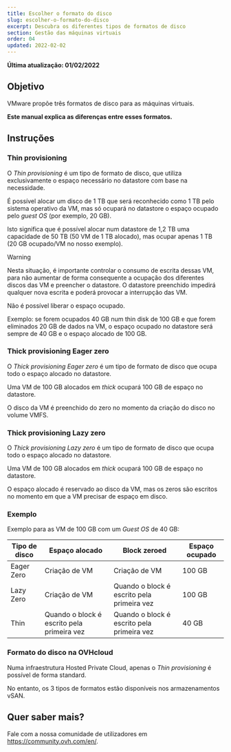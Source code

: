 ```yaml
---
title: Escolher o formato do disco
slug: escolher-o-formato-do-disco
excerpt: Descubra os diferentes tipos de formatos de disco
section: Gestão das máquinas virtuais
order: 04
updated: 2022-02-02
---
```


**Última atualização: 01/02/2022**

## Objetivo

VMware propõe três formatos de disco para as máquinas virtuais.

**Este manual explica as diferenças entre esses formatos.**

## Instruções

### Thin provisioning

O *Thin provisioning* é um tipo de formato de disco, que utiliza exclusivamente o espaço necessário no datastore com base na necessidade.

É possível alocar um disco de 1 TB que será reconhecido como 1 TB pelo sistema operativo da VM, mas só ocupará no datastore o espaço ocupado pelo *guest OS* (por exemplo, 20 GB). 

Isto significa que é possível alocar num datastore de 1,2 TB uma capacidade de 50 TB (50 VM de 1 TB alocado), mas ocupar apenas 1 TB (20 GB ocupado/VM no nosso exemplo).

> [!warning]
>
> Nesta situação, é importante controlar o consumo de escrita dessas VM, para não aumentar de forma consequente a ocupação dos diferentes discos das VM e preencher o datastore.
> O datastore preenchido impedirá qualquer nova escrita e poderá provocar a interrupção das VM.
>

Não é possível liberar o espaço ocupado. 

Exemplo: se forem ocupados 40 GB num thin disk de 100 GB e que forem eliminados 20 GB de dados na VM, o espaço ocupado no datastore será sempre de 40 GB e o espaço alocado de 100 GB.

### Thick provisioning Eager zero

O *Thick provisioning Eager zero* é um tipo de formato de disco que ocupa todo o espaço alocado no datastore. 

Uma VM de 100 GB alocados em *thick* ocupará 100 GB de espaço no datastore.

O disco da VM é preenchido do zero no momento da criação do disco no volume VMFS.

### Thick provisioning Lazy zero

O *Thick provisioning Lazy zero* é um tipo de formato de disco que ocupa todo o espaço alocado no datastore.

Uma VM de 100 GB alocados em *thick* ocupará 100 GB de espaço no datastore.

O espaço alocado é reservado ao disco da VM, mas os zeros são escritos no momento em que a VM precisar de espaço em disco.

### Exemplo

Exemplo para as VM de 100 GB com um *Guest OS* de 40 GB:

|Tipo de disco|Espaço alocado|Block zeroed|Espaço ocupado|
|---|---|---|---|
|Eager Zero|Criação de VM|Criação de VM|100 GB|
|Lazy Zero|Criação de VM|Quando o block é escrito pela primeira vez|100 GB|
|Thin|Quando o block é escrito pela primeira vez|Quando o block é escrito pela primeira vez|40 GB|

### Formato do disco na OVHcloud

Numa infraestrutura Hosted Private Cloud, apenas o *Thin provisioning* é possível de forma standard.

No entanto, os 3 tipos de formatos estão disponíveis nos armazenamentos vSAN.

## Quer saber mais?

Fale com a nossa comunidade de utilizadores em <https://community.ovh.com/en/>.

